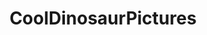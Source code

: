 ---
title: CoolDinosaurPictures
crosslinks:
- livven
- CoolDinosaurVideos
- Pareidolia
- ImaginaryDinosaurs
---